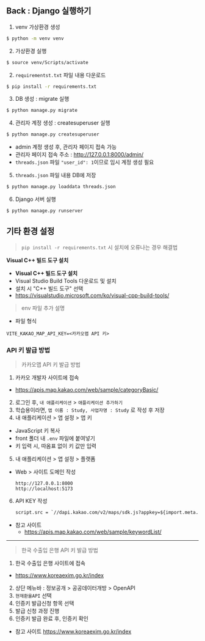 ## Back : Django 실행하기
1. venv 가상환경 생성
```bash
$ python -m venv venv
```

2. 가상환경 실행
```bash
$ source venv/Scripts/activate
```

2. `requirementst.txt` 파일 내용 다운로드
```bash
$ pip install -r requirements.txt
```

3. DB 생성 : migrate 실행
```bash
$ python manage.py migrate
```

4. 관리자 계정 생성 : createsuperuser 실행
```bash
$ python manage.py createsuperuser
```
- admin 계정 생성 후, 관리자 페이지 접속 가능
- 관리자 페이지 접속 주소 : http://127.0.0.1:8000/admin/
- `threads.json` 파일 `"user_id": 1`이므로 임시 계정 생성 필요

5. `threads.json` 파일 내용 DB에 저장
```bash
$ python manage.py loaddata threads.json
```

6. Django 서버 실행
```bash
$ python manage.py runserver
```

## 기타 환경 설정
> `pip install -r requirements.txt` 시 설치에 오류나는 경우 해결법
> 

**Visual C++ 빌드 도구 설치**

- **Visual C++ 빌드 도구 설치**
- Visual Studio Build Tools 다운로드 및 설치
- 설치 시 "C++ 빌드 도구" 선택
- https://visualstudio.microsoft.com/ko/visual-cpp-build-tools/



> env 파일 추가 설명
- 파일 형식
```
VITE_KAKAO_MAP_API_KEY=<카카오맵 API 키>
```



### API 키 발급 방법

> 카카오맵 API 키 발급 방법
1. 카카오 개발자 사이트에 접속  
  - https://apis.map.kakao.com/web/sample/categoryBasic/  
2. 로그인 후, `내 애플리케이션` > `애플리케이션 추가하기`  
3. 학습용이라면, `앱 이름 : Study, 사업자명 : Study` 로 작성 후 저장  
4. 내 애플리케이션 > 앱 설정 > 앱 키   
  - JavaScript 키 복사  
  - front 폴더 내 `.env` 파일에 붙여넣기   
  - 키 입력 시, 따옴표 없이 키 값만 입력  
5. 내 애플리케이션 > 앱 설정 > 플랫폼    
  - Web > 사이트 도메인 작성  
    ```
    http://127.0.0.1:8000
    http://localhost:5173
    ```

6. API KEY 작성
    ```html
    script.src = `//dapi.kakao.com/v2/maps/sdk.js?appkey=${import.meta.env.VITE_KAKAO_MAP_API_KEY}&libraries=services&autoload=false`
    ```

- 참고 사이트
  - https://apis.map.kakao.com/web/sample/keywordList/
<hr>  


> 한국 수출입 은행 API 키 발급 방법
1. 한국 수출입 은행 사이트에 접속
  - https://www.koreaexim.go.kr/index
2. 상단 메뉴바 : 정보공개 > 공공데이터개방 > OpenAPI
3. `현재환율API` 선택
4. 인증키 발급신청 항목 선택
5. 발급 신청 과정 진행
6. 인증키 발급 완료 후, 인증키 확인





- 참고 사이트
  https://www.koreaexim.go.kr/index